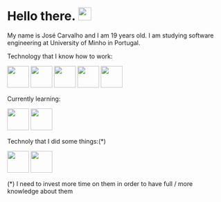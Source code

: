 <h1>
  Hello there. 
  <img src="https://media.giphy.com/media/hvRJCLFzcasrR4ia7z/giphy.gif" width="30px"/>
</h1>

<div>
  My name is José Carvalho and I am 19 years old. 
  I am studying software engineering at University of Minho in Portugal.
</div>


<p></p>
<div>
Technology that I know how to work:
  <p></p>
  
  <img height = 50 width = 50 src="https://cdn.jsdelivr.net/gh/devicons/devicon/icons/c/c-original.svg" />
  <img height = 50 width = 50 src="https://cdn.jsdelivr.net/gh/devicons/devicon/icons/csharp/csharp-original.svg" />
  <img height = 50 width = 50 src="https://cdn.jsdelivr.net/gh/devicons/devicon/icons/java/java-original.svg" />
  <img height = 50 width = 50 src="https://cdn.jsdelivr.net/gh/devicons/devicon/icons/haskell/haskell-original.svg" /> 
  <img height = 50 width = 50 src="https://cdn.jsdelivr.net/gh/devicons/devicon/icons/mysql/mysql-original.svg" />
          
  <p></p>

Currently learning:
  <p></p>
  
  <img height = 50 width = 50 src="https://cdn.jsdelivr.net/gh/devicons/devicon/icons/elixir/elixir-original.svg" />       
  <img height = 50 width = 50 src="https://cdn.jsdelivr.net/gh/devicons/devicon/icons/phoenix/phoenix-original.svg" />
  
  <p></p>

Technoly that I did some things:(*)
   <p></p>
  
   <img height = 50 width = 50 src="https://cdn.jsdelivr.net/gh/devicons/devicon/icons/cplusplus/cplusplus-original.svg" />
   <img height = 50 width = 50 src="https://cdn.jsdelivr.net/gh/devicons/devicon/icons/python/python-original.svg" /> 
    
  <p></p>
  (*) I need to invest more time on them in order to have full / more knowledge about them
</div>  

<!--
**JoseBambora/JoseBambora** is a ✨ _special_ ✨ repository because its `README.md` (this file) appears on your GitHub profile.

Here are some ideas to get you started:

- 🔭 I’m currently working on ...
- 🌱 I’m currently learning ...
- 👯 I’m looking to collaborate on ...
- 🤔 I’m looking for help with ...
- 💬 Ask me about ...
- 📫 How to reach me: ...
- 😄 Pronouns: ...
- ⚡ Fun fact: ...
-->

